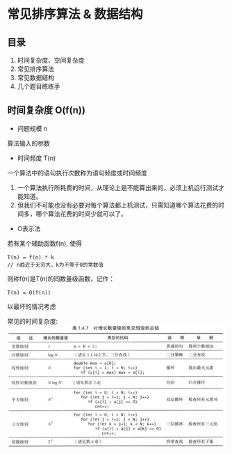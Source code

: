 # 常见排序算法 & 数据结构
## 目录

1. 时间复杂度、空间复杂度
2. 常见排序算法
3. 常见数据结构
4. 几个题目练练手

## 时间复杂度 O(f(n))
* 问题规模 n

算法输入的参数

* 时间频度 T(n)

一个算法中的语句执行次数称为语句频度或时间频度

1. 一个算法执行所耗费的时间，从理论上是不能算出来的，必须上机运行测试才能知道。
2. 但我们不可能也没有必要对每个算法都上机测试，只需知道哪个算法花费的时间多，哪个算法花费的时间少就可以了。


* O表示法

若有某个辅助函数f(n), 使得

```
T(n) = f(n) * k
// n趋近于无穷大，k为不等于0的常数值
```

则称f(n)是T(n)的同数量级函数，记作：
```
T(n) = O(f(n))
```
以最坏的情况考虑

常见的时间复杂度:
![profile](assets/time-complexity.jpg)

